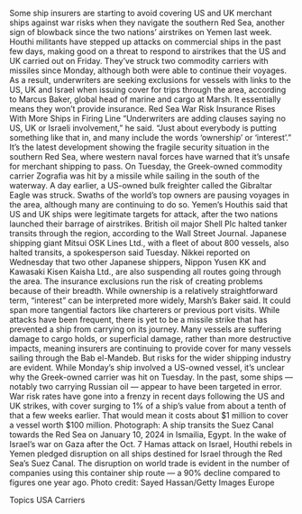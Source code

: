 Some ship insurers are starting to avoid covering US and UK merchant ships against war risks when they navigate the southern Red Sea, another sign of blowback since the two nations’ airstrikes on Yemen last week.
Houthi militants have stepped up attacks on commercial ships in the past few days, making good on a threat to respond to airstrikes that the US and UK carried out on Friday. They’ve struck two commodity carriers with missiles since Monday, although both were able to continue their voyages.
As a result, underwriters are seeking exclusions for vessels with links to the US, UK and Israel when issuing cover for trips through the area, according to Marcus Baker, global head of marine and cargo at Marsh. It essentially means they won’t provide insurance.
Red Sea War Risk Insurance Rises With More Ships in Firing Line
“Underwriters are adding clauses saying no US, UK or Israeli involvement,” he said. “Just about everybody is putting something like that in, and many include the words ‘ownership’ or ‘interest’.”
It’s the latest development showing the fragile security situation in the southern Red Sea, where western naval forces have warned that it’s unsafe for merchant shipping to pass.
On Tuesday, the Greek-owned commodity carrier Zografia was hit by a missile while sailing in the south of the waterway. A day earlier, a US-owned bulk freighter called the Gibraltar Eagle was struck.
Swaths of the world’s top owners are pausing voyages in the area, although many are continuing to do so.
Yemen’s Houthis said that US and UK ships were legitimate targets for attack, after the two nations launched their barrage of airstrikes.
British oil major Shell Plc halted tanker transits through the region, according to the Wall Street Journal. Japanese shipping giant Mitsui OSK Lines Ltd., with a fleet of about 800 vessels, also halted transits, a spokesperson said Tuesday. Nikkei reported on Wednesday that two other Japanese shippers, Nippon Yusen KK and Kawasaki Kisen Kaisha Ltd., are also suspending all routes going through the area.
The insurance exclusions run the risk of creating problems because of their breadth.
While ownership is a relatively straightforward term, “interest” can be interpreted more widely, Marsh’s Baker said. It could span more tangential factors like charterers or previous port visits.
While attacks have been frequent, there is yet to be a missile strike that has prevented a ship from carrying on its journey.
Many vessels are suffering damage to cargo holds, or superficial damage, rather than more destructive impacts, meaning insurers are continuing to provide cover for many vessels sailing through the Bab el-Mandeb.
But risks for the wider shipping industry are evident.
While Monday’s ship involved a US-owned vessel, it’s unclear why the Greek-owned carrier was hit on Tuesday. In the past, some ships — notably two carrying Russian oil — appear to have been targeted in error.
War risk rates have gone into a frenzy in recent days following the US and UK strikes, with cover surging to 1% of a ship’s value from about a tenth of that a few weeks earlier. That would mean it costs about $1 million to cover a vessel worth $100 million.
Photograph: A ship transits the Suez Canal towards the Red Sea on January 10, 2024 in Ismailia, Egypt. In the wake of Israel’s war on Gaza after the Oct. 7 Hamas attack on Israel, Houthi rebels in Yemen pledged disruption on all ships destined for Israel through the Red Sea’s Suez Canal. The disruption on world trade is evident in the number of companies using this container ship route — a 90% decline compared to figures one year ago. Photo credit: Sayed Hassan/Getty Images Europe

Topics
USA
Carriers
